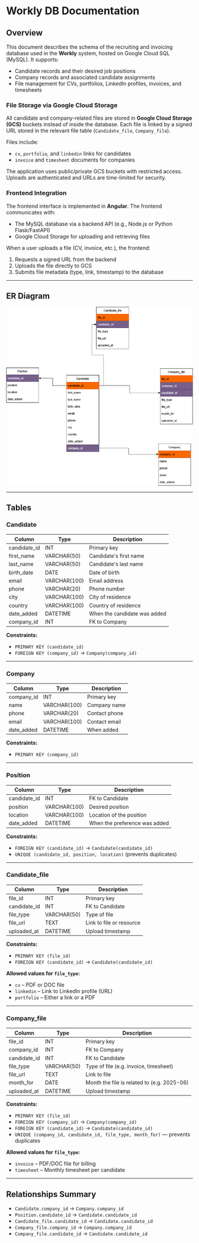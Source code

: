 # Workly DB Documentation

## Overview

This document describes the schema of the recruiting and invoicing database used in the **Workly** system, hosted on Google Cloud SQL (MySQL). It supports:

- Candidate records and their desired job positions  
- Company records and associated candidate assignments  
- File management for CVs, portfolios, LinkedIn profiles, invoices, and timesheets  

### File Storage via Google Cloud Storage

All candidate and company-related files are stored in **Google Cloud Storage (GCS)** buckets instead of inside the database. Each file is linked by a signed URL stored in the relevant file table (`Candidate_file`, `Company_file`).

Files include:

- `cv`, `portfolio`, and `linkedin` links for candidates  
- `invoice` and `timesheet` documents for companies  

The application uses public/private GCS buckets with restricted access. Uploads are authenticated and URLs are time-limited for security.

### Frontend Integration

The frontend interface is implemented in **Angular**. The frontend communicates with:

- The MySQL database via a backend API (e.g., Node.js or Python Flask/FastAPI)  
- Google Cloud Storage for uploading and retrieving files  

When a user uploads a file (CV, invoice, etc.), the frontend:

1. Requests a signed URL from the backend  
2. Uploads the file directly to GCS  
3. Submits file metadata (type, link, timestamp) to the database  

---

## ER Diagram

![Entity-Relationship Diagram](https://github.com/heghiw/clientse/blob/main/ER)

---

## Tables

### Candidate

| Column        | Type         | Description                      |
|---------------|--------------|----------------------------------|
| candidate_id  | INT          | Primary key                      |
| first_name    | VARCHAR(50)  | Candidate's first name           |
| last_name     | VARCHAR(50)  | Candidate's last name            |
| birth_date    | DATE         | Date of birth                    |
| email         | VARCHAR(100) | Email address                    |
| phone         | VARCHAR(20)  | Phone number                     |
| city          | VARCHAR(100) | City of residence                |
| country       | VARCHAR(100) | Country of residence             |
| date_added    | DATETIME     | When the candidate was added     |
| company_id    | INT          | FK to Company                    |

**Constraints:**

- `PRIMARY KEY (candidate_id)`
- `FOREIGN KEY (company_id)` → `Company(company_id)`

---

### Company

| Column       | Type         | Description       |
|--------------|--------------|-------------------|
| company_id   | INT          | Primary key       |
| name         | VARCHAR(100) | Company name      |
| phone        | VARCHAR(20)  | Contact phone     |
| email        | VARCHAR(100) | Contact email     |
| date_added   | DATETIME     | When added        |

**Constraints:**

- `PRIMARY KEY (company_id)`

---

### Position

| Column       | Type         | Description                     |
|--------------|--------------|---------------------------------|
| candidate_id | INT          | FK to Candidate                 |
| position     | VARCHAR(100) | Desired position                |
| location     | VARCHAR(100) | Location of the position        |
| date_added   | DATETIME     | When the preference was added   |

**Constraints:**

- `FOREIGN KEY (candidate_id)` → `Candidate(candidate_id)`
- `UNIQUE (candidate_id, position, location)` (prevents duplicates)

---

### Candidate_file

| Column        | Type         | Description                          |
|---------------|--------------|--------------------------------------|
| file_id       | INT          | Primary key                          |
| candidate_id  | INT          | FK to Candidate                      |
| file_type     | VARCHAR(50)  | Type of file                         |
| file_url      | TEXT         | Link to file or resource             |
| uploaded_at   | DATETIME     | Upload timestamp                     |

**Constraints:**

- `PRIMARY KEY (file_id)`
- `FOREIGN KEY (candidate_id)` → `Candidate(candidate_id)`

**Allowed values for `file_type`:**

- `cv` – PDF or DOC file  
- `linkedin` – Link to LinkedIn profile (URL)  
- `portfolio` – Either a link or a PDF  

---

### Company_file

| Column        | Type         | Description                                  |
|---------------|--------------|----------------------------------------------|
| file_id       | INT          | Primary key                                  |
| company_id    | INT          | FK to Company                                |
| candidate_id  | INT          | FK to Candidate                              |
| file_type     | VARCHAR(50)  | Type of file (e.g. invoice, timesheet)       |
| file_url      | TEXT         | Link to file                                 |
| month_for     | DATE         | Month the file is related to (e.g. 2025-06)  |
| uploaded_at   | DATETIME     | Upload timestamp                             |

**Constraints:**

- `PRIMARY KEY (file_id)`
- `FOREIGN KEY (company_id)` → `Company(company_id)`
- `FOREIGN KEY (candidate_id)` → `Candidate(candidate_id)`
- `UNIQUE (company_id, candidate_id, file_type, month_for)` — prevents duplicates

**Allowed values for `file_type`:**

- `invoice` – PDF/DOC file for billing  
- `timesheet` – Monthly timesheet per candidate  

---

## Relationships Summary

- `Candidate.company_id` → `Company.company_id`  
- `Position.candidate_id` → `Candidate.candidate_id`  
- `Candidate_file.candidate_id` → `Candidate.candidate_id`  
- `Company_file.company_id` → `Company.company_id`  
- `Company_file.candidate_id` → `Candidate.candidate_id`  
